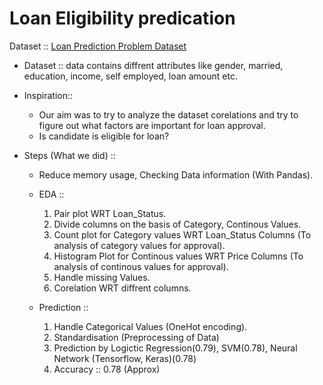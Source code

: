 # Loan Eligibility predication
Dataset :: [Loan Prediction Problem Dataset](https://www.kaggle.com/altruistdelhite04/loan-prediction-problem-dataset "Loan Prediction Problem Dataset")

* Dataset :: data contains diffrent attributes like gender, married, education, income, self employed, loan amount etc.

* Inspiration::
  * Our aim was to try to analyze the dataset corelations and try to figure out what factors are important for loan approval.
  * Is candidate is eligible for loan?
  
  
- Steps (What we did) :: 
  - Reduce memory usage, Checking Data information (With Pandas).
  - EDA :: 
    1. Pair plot WRT Loan_Status.
    2. Divide columns on the basis of Category, Continous Values.
    3. Count plot for Category values WRT Loan_Status Columns (To analysis of category values for approval). 
    4. Histogram Plot for Continous values WRT Price Columns (To analysis of continous values for approval).
    4. Handle missing Values.
    5. Corelation WRT diffrent columns.

  - Prediction ::
    1. Handle Categorical Values (OneHot encoding).
    3. Standardisation (Preprocessing of Data)
    4. Prediction by Logictic Regression(0.79), SVM(0.78), Neural Network (Tensorflow, Keras)(0.78)
    5. Accuracy :: 0.78 (Approx)
 


